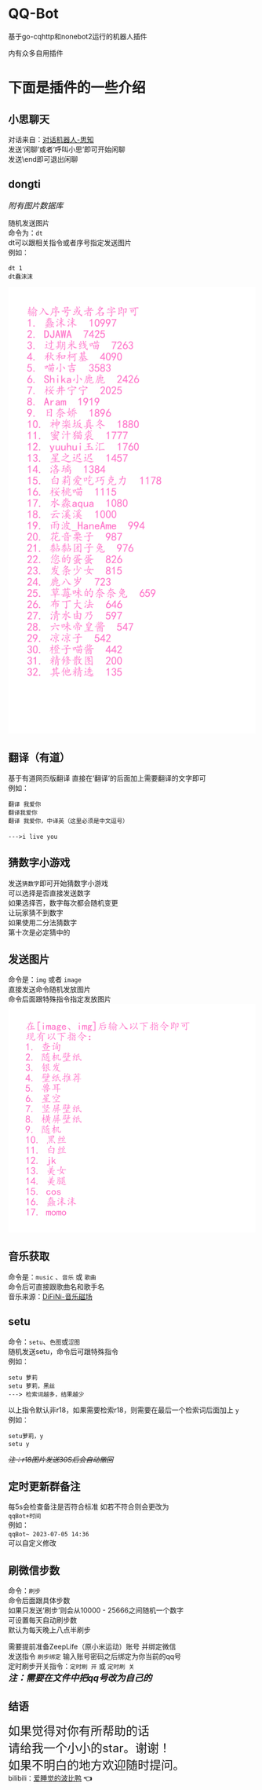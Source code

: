 # QQ-Bot
基于go-cqhttp和nonebot2运行的机器人插件

内有众多自用插件

# 下面是插件的一些介绍

## 小思聊天
对话来自：[对话机器人-思知](https://www.ownthink.com/robot.html)  
发送‘闲聊’或者‘呼叫小思’即可开始闲聊  
发送\end即可退出闲聊

## dongti

*<font size=3>附有图片数据库 </font>*  
 
随机发送图片  
命令为：`dt`  
dt可以跟相关指令或者序号指定发送图片  
例如：
```
dt 1 
dt蠢沫沫
```
![](plugins/dongti/image/output.png)
## 翻译（有道）
基于有道网页版翻译
直接在‘翻译’的后面加上需要翻译的文字即可  
例如：  
```
翻译 我爱你
翻译我爱你
翻译 我爱你，中译英（这里必须是中文逗号）

--->i live you
```
## 猜数字小游戏
发送`猜数字`即可开始猜数字小游戏  
可以选择是否直接发送数字  
如果选择否，数字每次都会随机变更  
让玩家猜不到数字  
如果使用二分法猜数字  
第十次是必定猜中的

## 发送图片
命令是：`img` 或者 `image`  
直接发送命令随机发放图片  
命令后面跟特殊指令指定发放图片  
![](plugins/image/image/output.png)


## 音乐获取
命令是：`music` 、`音乐` 或 `歌曲`  
命令后可直接跟歌曲名和歌手名  
音乐来源：[DiFiNi-音乐磁场](https://www.hifini.com/)

## setu
命令：`setu`、`色图`或`涩图`  
随机发送setu，命令后可跟特殊指令  
例如：  
```
setu 萝莉
setu 萝莉，黑丝
---> 检索词越多，结果越少
```
以上指令默认非r18，如果需要检索r18，则需要在最后一个检索词后面加上 `y`  
例如：  
```
setu萝莉，y
setu y
```
*~~注：r18图片发送30S后会自动撤回~~*

## 定时更新群备注
每5s会检查备注是否符合标准 如若不符合则会更改为  
`qqBot+时间`  
例如：  
`qqBot~ 2023-07-05 14:36`  
可以自定义修改

## 刷微信步数
命令：`刷步`  
命令后面跟具体步数  
如果只发送‘刷步’则会从10000 - 25666之间随机一个数字  
可设置每天自动刷步数  
默认为每天晚上八点半刷步

需要提前准备ZeepLife（原小米运动）账号 并绑定微信  
发送指令 `刷步绑定` 输入账号密码之后绑定为你当前的qq号  
定时刷步开关指令：`定时刷 开` 或 `定时刷 关`  
***<font size=4>注：需要在文件中把qq号改为自己的</font>***
## 结语
<font size=5>如果觉得对你有所帮助的话<br>请给我一个小小的star。谢谢！<br>如果不明白的地方欢迎随时提问。</font>   
bilibili：[爱睡觉的波比鸭](https://space.bilibili.com/57254257?spm_id_from=333.337.0.0) **:point_left:**
